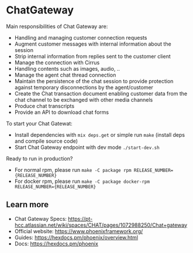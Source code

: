 # ChatGateway

Main responsibilities of Chat Gateway are:
 * Handling and managing customer connection requests
 * Augment customer messages with internal information about the session
 * Strip internal information from replies sent to the customer client
 * Manage the connection with Cirrus
 * Handling contents such as images, audio, ..
 * Manage the agent chat thread connection
 * Maintain the persistence of the chat session to provide protection against temporary disconnections by the agent/customer
 * Create the Chat transaction document enabling customer data from the chat channel to be exchanged with other media channels
 * Produce chat transcripts
 * Provide an API to download chat forms

To start your Chat Gatewat:

  * Install dependencies with `mix deps.get` or simple run `make` (install deps and compile source code)
  * Start Chat Gateway endpoint with dev mode `./start-dev.sh`

Ready to run in production?
  * For normal rpm, please run `make -C package rpm RELEASE_NUMBER={RELEASE_NUMBER}`
  * For docker rpm, please run `make -C package docker-rpm RELEASE_NUMBER={RELEASE_NUMBER}`

## Learn more

  * Chat Gateway Specs: https://pt-hcc.atlassian.net/wiki/spaces/CHAT/pages/1072988250/Chat+gateway
  * Official website: https://www.phoenixframework.org/
  * Guides: https://hexdocs.pm/phoenix/overview.html
  * Docs: https://hexdocs.pm/phoenix
